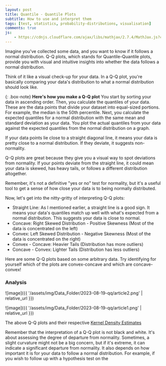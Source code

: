 ```yaml
---
layout: post
title: Quantile - Quantile Plots
subtitle: How to use and interpret them
tags: [test, statistics, probability-distributions, visualisation]
comments: true
js:
    - https://cdnjs.cloudflare.com/ajax/libs/mathjax/2.7.4/MathJax.js?config=TeX-MML-AM_CHTML
---
```



Imagine you've collected some data, and you want to know if it follows a normal distribution. Q-Q plots, which stands for Quantile-Quantile plots, provide you with visual and intuitive insights into whether the data follows a normal distribution. 

Think of it like a visual check-up for your data. In a Q-Q plot, you're basically comparing your data's distribution to what a normal distribution should look like.

{: .box-note}
**Here's how you make a Q-Q plot** You start by sorting your data in ascending order. Then, you calculate the quantiles of your data. 
These are the data points that divide your dataset into equal-sized portions. For example, the median is the 50th percentile. 
Next, you calculate the expected quantiles for a normal distribution with the same mean and standard deviation as your data.
You plot the actual quantiles from your data against the expected quantiles from the normal distribution on a graph.


If your data points lie close to a straight diagonal line, it means your data is pretty close to a normal distribution. If they deviate, it suggests non-normality.

Q-Q plots are great because they give you a visual way to spot deviations from normality. If your points deviate from the straight line, it could mean your data is skewed, has heavy tails, or follows a different distribution altogether.

Remember, it's not a definitive "yes or no" test for normality, but it's a useful tool to get a sense of how close your data is to being normally distributed.

Now, let's get into the nitty-gritty of interpreting Q-Q plots:

* Straight Line: As I mentioned earlier, a straight line is a good sign. It means your data's quantiles match up well with what's expected from a normal distribution. This suggests your data is close to normal.
* Concave: Right Skewed Distribution - Positive Skewness (Most of the data is concentrated on the left) 
* Convex: Left Skewed Distribution - Negative Skewness (Most of the data is concentrated on the right) 
* Convex - Concave: Heavier Tails (Distribution has more outliers)
* Concave - Convex: Lighter Tails (Distribution has less outliers) 

Here are some Q-Q plots based on some arbitrary data. Try identifying for yourself which of the plots are convex-concave and which are concave-convex! 

### Analysis

![image]({{ '/assets/img/Data_Folder/2023-08-19-qq/article2.png' | relative_url }})

![image]({{ '/assets/img/Data_Folder/2023-08-19-qq/article1.png' | relative_url }})

The above Q-Q plots and their respective [Kernel Density Estimates]()

Remember that the interpretation of a Q-Q plot is not black and white. It's about assessing the degree of departure from normality. Sometimes, a slight curvature might not be a big concern, but if it's extreme, it can indicate a significant departure from normality. It also depends on how important it is for your data to follow a normal distribution. For example, if you wish to follow up with a hypothesis test on the 
